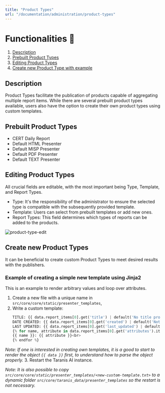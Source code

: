 ```yaml
---
title: "Product Types"
url: "/documentation/administration/product-types"
---
```


# Functionalities 👤

1. [Description](#description)
1. [Prebuilt Product Types](#prebuilt-product-types)
1. [Editing Product Types](#editing-product-types)
1. [Create new Product Type with example](#create-new-product-types)

## Description
Product Types facilitate the publication of products capable of aggregating multiple report items. While there are several prebuilt product types available, users also have the option to create their own product types using custom templates.

## Prebuilt Product Types
- CERT Daily Report
- Default HTML Presenter
- Default MISP Presenter
- Default PDF Presenter
- Default TEXT Presenter

## Editing Product Types
All crucial fields are editable, with the most important being Type, Template, and Report Types.

- Type: It's the responsibility of the administrator to ensure the selected type is compatible with the subsequently provided template.
- Template: Users can select from prebuilt templates or add new ones.
- Report Types: This field determines which types of reports can be added to the products.

![product-type-edit](/documentation/product-type-edit.png)

## Create new Product Types
It can be beneficial to create custom Product Types to meet desired results with the publishers.
### Example of creating a simple new template using Jinja2
This is an example to render arbitrary values and loop over attributes.
1. Create a new file with a unique name in `src/core/core/static/presenter_templates`,
2. Write a custom template:
    ```python
    TITLE: {{ data.report_items[0].get('title') | default('No title provided', true) }}<br>
    DATE CREATED: {{ data.report_items[0].get('created') | default('Not available', true) }}<br>
    LAST UPDATED: {{ data.report_items[0].get('last_updated') | default('Not available', true) }}<br>
    {% for name, attribute in data.report_items[0].get('attributes').items() %}
    {{ name }}: {{ attribute }}<br>
    {% endfor %}
    ```
_Note: If one is interested in creating own templates, it is a good to start to render the object `{{ data }}` first, to understand how to parse the object properly._
3. Restart the Taranis AI instance.

_Note: It is also possible to copy `src/core/core/static/presenter_templates/<new-custom-template.txt>` to a dynamic folder `src/core/taranis_data/presenter_templates` so the restart is not necessary._

